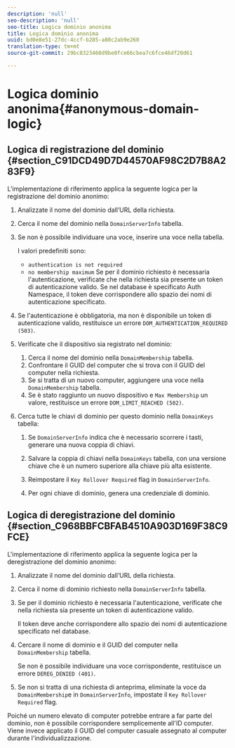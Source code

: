 ```yaml
---
description: 'null'
seo-description: 'null'
seo-title: Logica dominio anonima
title: Logica dominio anonima
uuid: bd0e8e51-27dc-4ccf-b285-a80c2ab9e260
translation-type: tm+mt
source-git-commit: 29bc8323460d9be0fce66cbea7c6fce46df20d61

---
```



# Logica dominio anonima{#anonymous-domain-logic}

## Logica di registrazione del dominio {#section_C91DCD49D7D44570AF98C2D7B8A283F9}

L’implementazione di riferimento applica la seguente logica per la registrazione del dominio anonimo:

1. Analizzate il nome del dominio dall’URL della richiesta.
1. Cerca il nome del dominio nella `DomainServerInfo` tabella.
1. Se non è possibile individuare una voce, inserire una voce nella tabella.

   I valori predefiniti sono:

   * `authentication is not required`
   * `no membership maximum`
   Se per il dominio richiesto è necessaria l&#39;autenticazione, verificate che nella richiesta sia presente un token di autenticazione valido. Se nel database è specificato Auth Namespace, il token deve corrispondere allo spazio dei nomi di autenticazione specificato.
1. Se l&#39;autenticazione è obbligatoria, ma non è disponibile un token di autenticazione valido, restituisce un errore `DOM_AUTHENTICATION_REQUIRED (503)`.
1. Verificate che il dispositivo sia registrato nel dominio:

   1. Cerca il nome del dominio nella `DomainMembership` tabella.
   1. Confrontare il GUID del computer che si trova con il GUID del computer nella richiesta.
   1. Se si tratta di un nuovo computer, aggiungere una voce nella `DomainMembership` tabella.
   1. Se è stato raggiunto un nuovo dispositivo e `Max Membership` un valore, restituisce un errore `DOM_LIMIT_REACHED (502)`.

1. Cerca tutte le chiavi di dominio per questo dominio nella `DomainKeys` tabella:

   1. Se `DomainServerInfo` indica che è necessario scorrere i tasti, generare una nuova coppia di chiavi.
   1. Salvare la coppia di chiavi nella `DomainKeys` tabella, con una versione chiave che è un numero superiore alla chiave più alta esistente.
   1. Reimpostare il `Key Rollover Required` flag in `DomainServerInfo`.

   1. Per ogni chiave di dominio, genera una credenziale di dominio.

## Logica di deregistrazione del dominio {#section_C968BBFCBFAB4510A903D169F38C9FCE}

L&#39;implementazione di riferimento applica la seguente logica per la deregistrazione del dominio anonimo:

1. Analizzate il nome del dominio dall’URL della richiesta.
1. Cerca il nome di dominio richiesto nella `DomainServerInfo` tabella.
1. Se per il dominio richiesto è necessaria l&#39;autenticazione, verificate che nella richiesta sia presente un token di autenticazione valido.

   Il token deve anche corrispondere allo spazio dei nomi di autenticazione specificato nel database.
1. Cercare il nome di dominio e il GUID del computer nella `DomainMembership` tabella.

   Se non è possibile individuare una voce corrispondente, restituisce un errore `DEREG_DENIED (401)`.

1. Se non si tratta di una richiesta di anteprima, eliminate la voce da `DomainMembership`e in `DomainServerInfo`, impostate il `Key Rollover Required` flag.

Poiché un numero elevato di computer potrebbe entrare a far parte del dominio, non è possibile corrispondere semplicemente all&#39;ID computer. Viene invece applicato il GUID del computer casuale assegnato al computer durante l&#39;individualizzazione.
